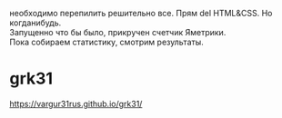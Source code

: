 необходимо перепилить решительно все. Прям del HTML&CSS. Но когданибудь. <br>
Запущенно что бы было, прикручен счетчик Яметрики. <br>
Пока собираем статистику, смотрим результаты. <br>

# grk31
https://vargur31rus.github.io/grk31/ <br>
